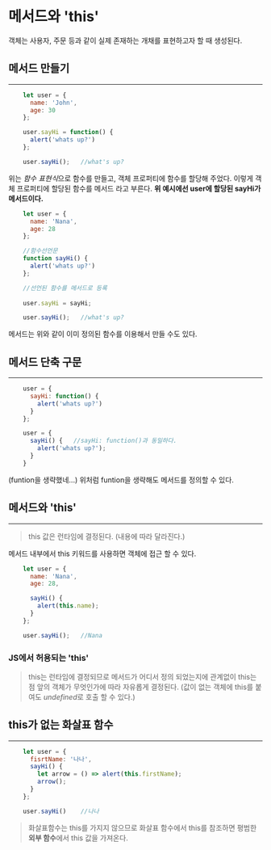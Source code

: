 # 메서드와 'this'

객체는 사용자, 주문 등과 같이 실제 존재하는 개채를 표현하고자 할 때 생성된다.

## 메서드 만들기
---
```javascript
    let user = {
      name: 'John',
      age: 30
    };

    user.sayHi = function() {
      alert('whats up?')
    };

    user.sayHi();   //what's up?
```
위는 *함수 표현식*으로 함수를 만들고, 객체 프로퍼티에 함수를 할당해 주었다.
이렇게 객체 프로퍼티에 할당된 함수를 메서드 라고 부른다.
**위 예시에선 user에 할당된 sayHi가 메서드이다.**

```javascript
    let user = {
      name: 'Nana',
      age: 28
    };

    //함수선언문
    function sayHi() {
      alert('whats up?')
    };

    //선언된 함수를 메서드로 등록
    
    user.sayHi = sayHi;

    user.sayHi();   //what's up?
```

메서드는 위와 같이 이미 정의된 함수를 이용해서 만들 수도 있다.

## 메서드 단축 구문
---
```javascript
    user = {
      sayHi: function() {
        alert('whats up?')
      }
    };

    user = {
      sayHi() {   //sayHi: function()과 동일하다.
        alert('whats up?');
      }
    }
```

(funtion을 생략했네...)
위처럼 funtion을 생략해도 메서드를 정의할 수 있다.

## 메서드와 'this'
---
> this 값은 런타임에 결정된다. (내용에 따라 달라진다.) 

메서드 내부에서 this 키워드를 사용하면 객체에 접근 할 수 있다.

```javascript
    let user = {
      name: 'Nana',
      age: 28,

      sayHi() {
        alert(this.name);
      }
    };

    user.sayHi();   //Nana
```

### JS에서 허용되는 'this'

> this는 런타임에 결정되므로 메서드가 어디서 정의 되었는지에 관계없이 this는 점 앞의 객체가 무엇인가에 따라 자유롭게 결정된다. (값이 없는 객체에 this를 붙여도 *undefined*로 호출 할 수 있다.)

## this가 없는 화살표 함수
---
```javascript
    let user = {
      fisrtName: '나나',
      sayHi() {
        let arrow = () => alert(this.firstName);
        arrow();
      }
    };

    user.sayHi()    //나나
```

> 화살표함수는 this를 가지지 않으므로 화살표 함수에서 this를 참조하면 평범한 **외부 함수**에서 this 값을 가져온다.